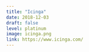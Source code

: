```yaml
---
title: "Icinga"
date: 2018-12-03
draft: false
level: platinum
image: icinga.png
link: https://www.icinga.com/
---
```



